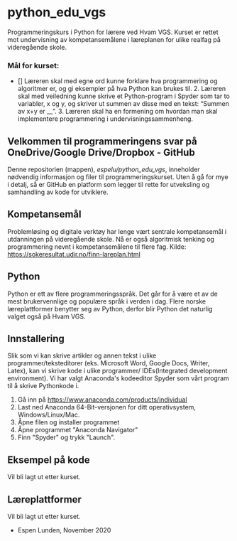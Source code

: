 # python_edu_vgs
Programmeringskurs i Python for lærere ved Hvam VGS. Kurset er rettet mot undervisning av kompetansemålene i læreplanen for ulike realfag på videregående skole.
### Mål for kurset:
- [] Læreren skal med egne ord kunne forklare hva programmering og algoritmer er, og gi eksempler på hva Python kan brukes til.
  2. Læreren skal med veiledning kunne skrive et Python-program i Spyder som tar to variabler, x og y, og skriver ut summen av disse med en tekst: “Summen av x+y er __”.
  3. Læreren skal ha en formening om hvordan man skal implementere programmering i undervisningssammenheng.

## Velkommen til programmeringens svar på OneDrive/Google Drive/Dropbox - GitHub
Denne repositorien (mappen), *espelu/python_edu_vgs*, inneholder nødvendig informasjon og filer til programmeringskurset. Uten å gå for mye i detalj, så er GitHub en platform som legger til rette for utveksling og samhandling av kode for utviklere. 

## Kompetansemål
Problemløsing og digitale verktøy har lenge vært sentrale kompetansemål i utdanningen på videregående skole. Nå er også algoritmisk tenking og programmering nevnt i kompetansemålene til flere fag. Kilde: https://sokeresultat.udir.no/finn-lareplan.html   

## Python
Python er ett av flere programmeringsspråk. Det går for å være et av de mest brukervennlige og populære språk i verden i dag. Flere norske læreplattformer benytter seg av Python, derfor blir Python det naturlig valget også på Hvam VGS.  

## Innstallering
Slik som vi kan skrive artikler og annen tekst i ulike programmer/teksteditorer (eks. Microsoft Word, Google Docs, Writer, Latex), kan vi skrive kode i ulike programmer/ IDEs(Integrated development environment). Vi har valgt Anaconda's kodeeditor Spyder som vårt program til å skrive Pythonkode i.

1. Gå inn på https://www.anaconda.com/products/individual
2. Last ned Anaconda 64-Bit-versjonen for ditt operativsystem, Windows/Linux/Mac.
3. Åpne filen og installer programmet
4. Åpne programmet "Anaconda Navigator"
5. Finn "Spyder" og trykk "Launch".

## Eksempel på kode
Vil bli lagt ut etter kurset.

## Læreplattformer
Vil bli lagt ut etter kurset.


- Espen Lunden, November 2020
